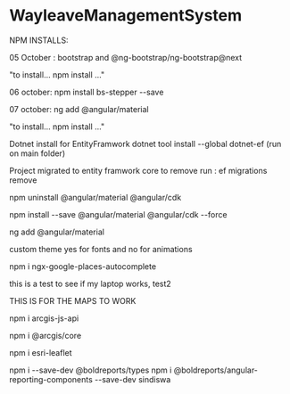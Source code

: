 # WayleaveManagementSystem

NPM INSTALLS:

05 October : bootstrap and @ng-bootstrap/ng-bootstrap@next

"to install... npm install ..."

06 october: npm install bs-stepper --save

07 october: ng add @angular/material

"to install... npm install ..."

Dotnet install for EntityFramwork
dotnet tool install --global dotnet-ef (run on main folder)


Project migrated to entity framwork core 
to remove run : ef migrations remove

npm uninstall @angular/material @angular/cdk

npm install --save @angular/material @angular/cdk --force

ng add @angular/material

custom theme
yes for fonts
and no for animations


npm i ngx-google-places-autocomplete

this is a test to see if my laptop works, test2


THIS IS FOR THE MAPS TO WORK

npm i arcgis-js-api

npm i @arcgis/core

npm i esri-leaflet



npm i --save-dev @boldreports/types
npm i @boldreports/angular-reporting-components --save-dev
sindiswa 